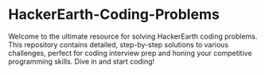 # HackerEarth-Coding-Problems
Welcome to the ultimate resource for solving HackerEarth coding problems. This repository contains detailed, step-by-step solutions to various challenges, perfect for coding interview prep and honing your competitive programming skills. Dive in and start coding!

